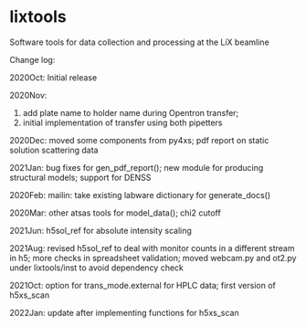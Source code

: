 # lixtools
Software tools for data collection and processing at the LiX beamline

Change log:

2020Oct:
Initial release

2020Nov: 
1. add plate name to holder name during Opentron transfer;
2. initial implementation of transfer using both pipetters

2020Dec:
moved some components from py4xs;
pdf report on static solution scattering data

2021Jan:
bug fixes for gen_pdf_report();
new module for producing structural models; support for DENSS

2020Feb:
mailin: take existing labware dictionary for generate_docs()

2020Mar:
other atsas tools for model_data(); chi2 cutoff 

2021Jun:
h5sol_ref for absolute intensity scaling

2021Aug:
revised h5sol_ref to deal with monitor counts in a different stream in h5;
more checks in spreadsheet validation;
moved webcam.py and ot2.py under lixtools/inst to avoid dependency check

2021Oct:
option for trans_mode.external for HPLC data;
first version of h5xs_scan

2022Jan:
update after implementing functions for h5xs_scan

